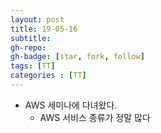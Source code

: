 ```yaml
---
layout: post
title: 19-05-16
subtitle: 
gh-repo: 
gh-badge: [star, fork, follow]
tags: [TT]
categories : [TT]
---
```



- AWS 세미나에 다녀왔다.
    - AWS 서비스 종류가 정말 많다